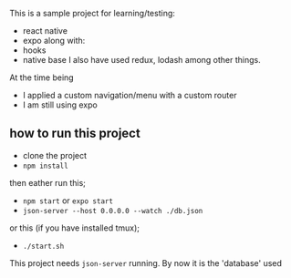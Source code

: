 This is a sample project for learning/testing:
- react native
- expo
along with:
- hooks
- native base
I also have used redux, lodash among other things.

At the time being
- I applied a custom navigation/menu with a custom router
- I am still using expo

## how to run this project

- clone the project
- `npm install`

then eather run this;
- `npm start` or `expo start`
- `json-server --host 0.0.0.0 --watch ./db.json`

or this (if you have installed tmux);
- `./start.sh`

This project needs `json-server` running. By now it is the 'database' used